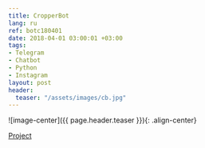 ```yaml
---
title: CropperBot
lang: ru
ref: botc180401
date: 2018-04-01 03:00:01 +03:00
tags:
- Telegram
- Chatbot
- Python
- Instagram
layout: post
header:
  teaser: "/assets/images/cb.jpg"
---
```


![image-center]({{ page.header.teaser }}){: .align-center}

[Project](https://github.com/akarazeevprojects/CropperBot)
